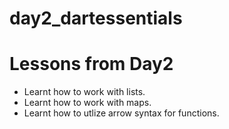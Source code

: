 # day2_dartessentials

# Lessons from Day2
- Learnt how to work with lists.
- Learnt how to work with maps.
- Learnt how to utlize arrow syntax for functions.